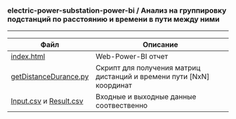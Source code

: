 ### electric-power-substation-power-bi / Анализ на группировку подстанций по расстоянию и времени в пути между ними
---
| Файл | Описание |
| ------ | ------ |
| [index.html][ind] | Web-Power-BI отчет |
| [getDistanceDurance.py][gDD] | Скрипт для получения матриц дистанций и времени пути [NxN] координат |
| [Input.csv][inp] и [Result.csv][res] | Входные и выходные данные соотвественно |

[gDD]: <https://github.com/StayFoxer/electric-power-substation-power-bi/getDistanceDurance.py>
[inp]: <https://github.com/StayFoxer/electric-power-substation-power-bi/Input.csv>
[res]: <https://github.com/StayFoxer/electric-power-substation-power-bi/Result.csv>
[ind]: <https://stayfoxer.github.io/electric-power-substation-power-bi/>